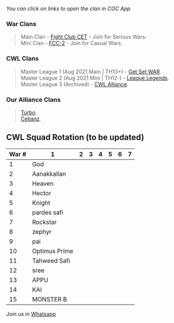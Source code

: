 _You can click on links to open the clan in COC App_

### War Clans
> Main Clan - [Fight Club CET](https://link.clashofclans.com/en?action=OpenClanProfile&tag=#PP0YPJL2) - Join for Serious Wars.  
  Mini Clan - [FCC-2](https://link.clashofclans.com/en?action=OpenClanProfile&tag=#290R2Q8LP) - Join for Casual Wars.  

### CWL Clans  
> Master League 1 (Aug 2021 Main | TH13+) - [Get Set WAR](https://link.clashofclans.com/en?action=OpenClanProfile&tag=#2PCRU82VU).  
  Master League 2 (Aug 2021 Mini | TH12-) - [League Legends](https://link.clashofclans.com/en?action=OpenClanProfile&tag=#2L8GPUJ0C).  
  Master League 3 (Archived) - [CWL Alliance](https://link.clashofclans.com/en?action=OpenClanProfile&tag=#2P92PP82L).  

### Our Alliance Clans
> [Turbo](https://link.clashofclans.com/en?action=OpenClanProfile&tag=#292QRGCUG).  
  [Cetianz](https://link.clashofclans.com/en?action=OpenClanProfile&tag=#Q2YUV9CJ).  

## CWL Squad Rotation (to be updated)

| War # | 1             | 2 | 3 | 4 | 5 | 6 | 7 |
|-------|---------------|---|---|---|---|---|---|
| 1     | God           |   |   |   |   |   |   |
| 2     | Aanakkallan   |   |   |   |   |   |   |
| 3     | Heaven        |   |   |   |   |   |   |
| 4     | Hector        |   |   |   |   |   |   |
| 5     | Knight        |   |   |   |   |   |   |
| 6     | pardes safi   |   |   |   |   |   |   |
| 7     | Rockstar      |   |   |   |   |   |   |
| 8     | zephyr        |   |   |   |   |   |   |
| 9     | pai           |   |   |   |   |   |   |
| 10    | Optimus Prime |   |   |   |   |   |   |
| 11    | Tahweed Safi  |   |   |   |   |   |   |
| 12    | sree          |   |   |   |   |   |   |
| 13    | APPU          |   |   |   |   |   |   |
| 14    | KAI           |   |   |   |   |   |   |
| 15    | MONSTER B     |   |   |   |   |   |   |


Join us in [Whatsapp](https://chat.whatsapp.com/EeZ8MdJnLyAJaVD7suoo3y)
